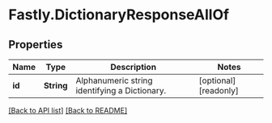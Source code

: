# Fastly.DictionaryResponseAllOf

## Properties

Name | Type | Description | Notes
------------ | ------------- | ------------- | -------------
**id** | **String** | Alphanumeric string identifying a Dictionary. | [optional] [readonly] 


[[Back to API list]](../../README.md#endpoints) [[Back to README]](../../README.md)
